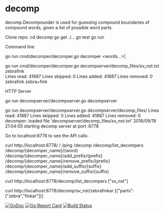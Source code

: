 # decomp
decomp.Decompounder is used for guessing compound boundaries of compound words, given a list of possible word parts.

Clone repo.
cd decomp
go get ./...
go test
go run 

Command line

 go run cmd/decomper/decomper.go
 decomper <DECOMP FILE> <words...>|<STDIN>

go run cmd/decomper/decomper.go decompserver/decomp_files/sv_nst.txt zebrafink \
Lines read: 41887
Lines skipped: 0
Lines added: 41887
Lines removed: 0
zebrafink	zebra+fink

HTTP Server

go run decompserver/decompserver.go 
decompserver <DECOMPFILES DIR>

go run decompserver/decompserver.go decompserver/decomp_files/
Lines read: 41887
Lines skipped: 0
Lines added: 41887
Lines removed: 0
decomper: loaded file 'decompserver/decomp_files/sv_nst.txt'
2018/09/19 21:04:05 starting decomp server at port :6778



Go to localhost:6778 to see the API calls:

curl http://localhost:6778/
/
/ping
/decomp
/decomp/list_decompers
/decomp/{decomper_name}/{word}
/decomp/{decomper_name}/add_prefix/{prefix}
/decomp/{decomper_name}/remove_prefix/{prefix}
/decomp/{decomper_name}/add_suffix/{suffix}
/decomp/{decomper_name}/remove_suffix/{suffix}

curl http://localhost:6778/decomp/list_decompers
["sv_nst"]

curl http://localhost:6778/decomp/sv_nst/zebrafinkar
[{"parts":["zebra","finkar"]}]



[![GoDoc](https://godoc.org/github.com/stts-se/decomp?status.svg)](https://godoc.org/github.com/stts-se/decomp) [![Go Report Card](https://goreportcard.com/badge/github.com/stts-se/decomp)](https://goreportcard.com/report/github.com/stts-se/decomp) [![Build Status](https://travis-ci.org/stts-se/decomp.svg?branch=master)](https://travis-ci.org/stts-se/decomp)
